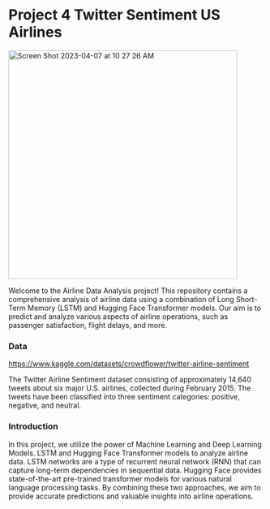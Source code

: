 # Project 4 Twitter Sentiment US Airlines

<img width="451" alt="Screen Shot 2023-04-07 at 10 27 26 AM" src="https://user-images.githubusercontent.com/44559346/230625618-13316618-fcf1-4b9b-b59d-83103c447bd0.png">


Welcome to the Airline Data Analysis project! This repository contains a comprehensive analysis of airline data using a combination of Long Short-Term Memory (LSTM) and Hugging Face Transformer models. Our aim is to predict and analyze various aspects of airline operations, such as passenger satisfaction, flight delays, and more.

### Data

https://www.kaggle.com/datasets/crowdflower/twitter-airline-sentiment

The Twitter Airline Sentiment dataset consisting of approximately 14,640 tweets about six major U.S. airlines, collected during February 2015. The tweets have been classified into three sentiment categories: positive, negative, and neutral.

### Introduction

In this project, we utilize the power of Machine Learning and Deep Learning Models.  LSTM and Hugging Face Transformer models to analyze airline data. LSTM networks are a type of recurrent neural network (RNN) that can capture long-term dependencies in sequential data. Hugging Face provides state-of-the-art pre-trained transformer models for various natural language processing tasks. By combining these two approaches, we aim to provide accurate predictions and valuable insights into airline operations.
